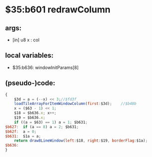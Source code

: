 ﻿
# $35:b601 redrawColumn

<summary></summary>

## args:
+ [in] u8 x : col
## local variables:
+	$35:b636: windowInitParams[8]
## (pseudo-)code:
```js
{
	$3d = a = (--x) << 3;//$fd3f
	loadTileArrayForItemWindowColumn(first:$3d);	//$b48b
	x = ($63 - 1) << 1;
	$18 = $b636.x; x++;
	$19 = $b636.x;
	if ((a = $63) == 1) a = 1; $b631;
$b627:	if (a == 8) a = 2; $b631;
$b62f:	a = 0;
$b631:	$1a = a;
	return draw8LineWindow(left:$18, right:$19, borderFlag:$1a);
$b636:
}
```



